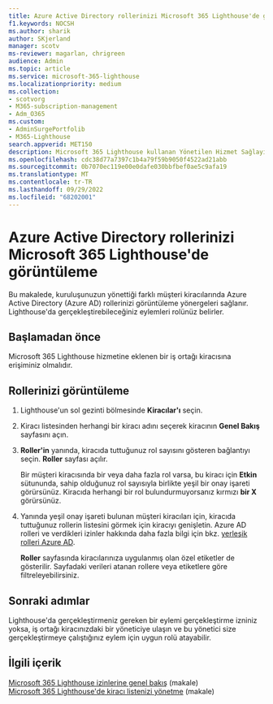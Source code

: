 ```yaml
---
title: Azure Active Directory rollerinizi Microsoft 365 Lighthouse'de görüntüleme
f1.keywords: NOCSH
ms.author: sharik
author: SKjerland
manager: scotv
ms-reviewer: magarlan, chrigreen
audience: Admin
ms.topic: article
ms.service: microsoft-365-lighthouse
ms.localizationpriority: medium
ms.collection:
- scotvorg
- M365-subscription-management
- Adm_O365
ms.custom:
- AdminSurgePortfolib
- M365-Lighthouse
search.appverid: MET150
description: Microsoft 365 Lighthouse kullanan Yönetilen Hizmet Sağlayıcısı (MSP) teknisyenleri için, kuruluşunuzun yönettiği farklı müşteri kiracılarında Azure Active Directory (Azure AD) rollerinizi görüntülemeyi öğrenin.
ms.openlocfilehash: cdc38d77a7397c1b4a79f59b9050f4522ad21abb
ms.sourcegitcommit: 0b7070ec119e00e0dafe030bbfbef0ae5c9afa19
ms.translationtype: MT
ms.contentlocale: tr-TR
ms.lasthandoff: 09/29/2022
ms.locfileid: "68202001"
---
```

# <a name="view-your-azure-active-directory-roles-in-microsoft-365-lighthouse"></a>Azure Active Directory rollerinizi Microsoft 365 Lighthouse'de görüntüleme

Bu makalede, kuruluşunuzun yönettiği farklı müşteri kiracılarında Azure Active Directory (Azure AD) rollerinizi görüntüleme yönergeleri sağlanır. Lighthouse'da gerçekleştirebileceğiniz eylemleri rolünüz belirler.

## <a name="before-you-begin"></a>Başlamadan önce

Microsoft 365 Lighthouse hizmetine eklenen bir iş ortağı kiracısına erişiminiz olmalıdır.

## <a name="view-your-roles"></a>Rollerinizi görüntüleme

1. Lighthouse'un sol gezinti bölmesinde **Kiracılar'ı** seçin.

2. Kiracı listesinden herhangi bir kiracı adını seçerek kiracının **Genel Bakış** sayfasını açın.

3. **Roller'in** yanında, kiracıda tuttuğunuz rol sayısını gösteren bağlantıyı seçin. **Roller** sayfası açılır.

    Bir müşteri kiracısında bir veya daha fazla rol varsa, bu kiracı için **Etkin** sütununda, sahip olduğunuz rol sayısıyla birlikte yeşil bir onay işareti görürsünüz. Kiracıda herhangi bir rol bulundurmuyorsanız kırmızı **bir X** görürsünüz.
 
4. Yanında yeşil onay işareti bulunan müşteri kiracıları için, kiracıda tuttuğunuz rollerin listesini görmek için kiracıyı genişletin. Azure AD rolleri ve verdikleri izinler hakkında daha fazla bilgi için bkz. [yerleşik rolleri Azure AD](/azure/active-directory/roles/permissions-reference).

    **Roller** sayfasında kiracılarınıza uygulanmış olan özel etiketler de gösterilir. Sayfadaki verileri atanan rollere veya etiketlere göre filtreleyebilirsiniz.

## <a name="next-steps"></a>Sonraki adımlar

Lighthouse'da gerçekleştirmeniz gereken bir eylemi gerçekleştirme izniniz yoksa, iş ortağı kiracınızdaki bir yöneticiye ulaşın ve bu yönetici size gerçekleştirmeye çalıştığınız eylem için uygun rolü atayabilir.

## <a name="related-content"></a>İlgili içerik

[Microsoft 365 Lighthouse izinlerine genel bakış](m365-lighthouse-overview-of-permissions.md) (makale)\
[Microsoft 365 Lighthouse'de kiracı listenizi yönetme](m365-lighthouse-manage-tenant-list.md) (makale)
